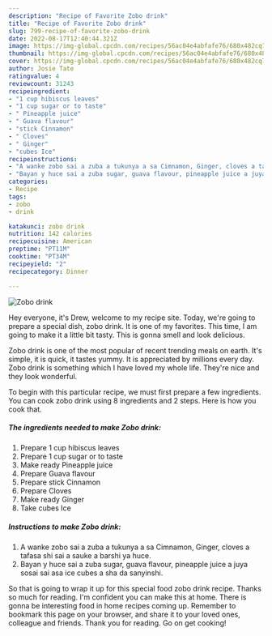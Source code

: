```yaml
---
description: "Recipe of Favorite Zobo drink"
title: "Recipe of Favorite Zobo drink"
slug: 799-recipe-of-favorite-zobo-drink
date: 2022-08-17T12:40:44.321Z
image: https://img-global.cpcdn.com/recipes/56ac04e4abfafe76/680x482cq70/zobo-drink-recipe-main-photo.jpg
thumbnail: https://img-global.cpcdn.com/recipes/56ac04e4abfafe76/680x482cq70/zobo-drink-recipe-main-photo.jpg
cover: https://img-global.cpcdn.com/recipes/56ac04e4abfafe76/680x482cq70/zobo-drink-recipe-main-photo.jpg
author: Josie Tate
ratingvalue: 4
reviewcount: 31243
recipeingredient:
- "1 cup hibiscus leaves"
- "1 cup sugar or to taste"
- " Pineapple juice"
- " Guava flavour"
- "stick Cinnamon"
- " Cloves"
- " Ginger"
- "cubes Ice"
recipeinstructions:
- "A wanke zobo sai a zuba a tukunya a sa Cimnamon, Ginger, cloves a tafasa shi sai a sauke a barshi ya huce."
- "Bayan y huce sai a zuba sugar, guava flavour, pineapple juice a juya sosai sai asa ice cubes a sha da sanyinshi."
categories:
- Recipe
tags:
- zobo
- drink

katakunci: zobo drink 
nutrition: 142 calories
recipecuisine: American
preptime: "PT11M"
cooktime: "PT34M"
recipeyield: "2"
recipecategory: Dinner

---
```



![Zobo drink](https://img-global.cpcdn.com/recipes/56ac04e4abfafe76/680x482cq70/zobo-drink-recipe-main-photo.jpg)

Hey everyone, it's Drew, welcome to my recipe site. Today, we're going to prepare a special dish, zobo drink. It is one of my favorites. This time, I am going to make it a little bit tasty. This is gonna smell and look delicious.



Zobo drink is one of the most popular of recent trending meals on earth. It's simple, it is quick, it tastes yummy. It is appreciated by millions every day. Zobo drink is something which I have loved my whole life. They're nice and they look wonderful.


To begin with this particular recipe, we must first prepare a few ingredients. You can cook zobo drink using 8 ingredients and 2 steps. Here is how you cook that.

<!--inarticleads1-->

##### The ingredients needed to make Zobo drink:

1. Prepare 1 cup hibiscus leaves
1. Prepare 1 cup sugar or to taste
1. Make ready  Pineapple juice
1. Prepare  Guava flavour
1. Prepare stick Cinnamon
1. Prepare  Cloves
1. Make ready  Ginger
1. Take cubes Ice




<!--inarticleads2-->

##### Instructions to make Zobo drink:

1. A wanke zobo sai a zuba a tukunya a sa Cimnamon, Ginger, cloves a tafasa shi sai a sauke a barshi ya huce.
1. Bayan y huce sai a zuba sugar, guava flavour, pineapple juice a juya sosai sai asa ice cubes a sha da sanyinshi.




So that is going to wrap it up for this special food zobo drink recipe. Thanks so much for reading. I'm confident you can make this at home. There is gonna be interesting food in home recipes coming up. Remember to bookmark this page on your browser, and share it to your loved ones, colleague and friends. Thank you for reading. Go on get cooking!
